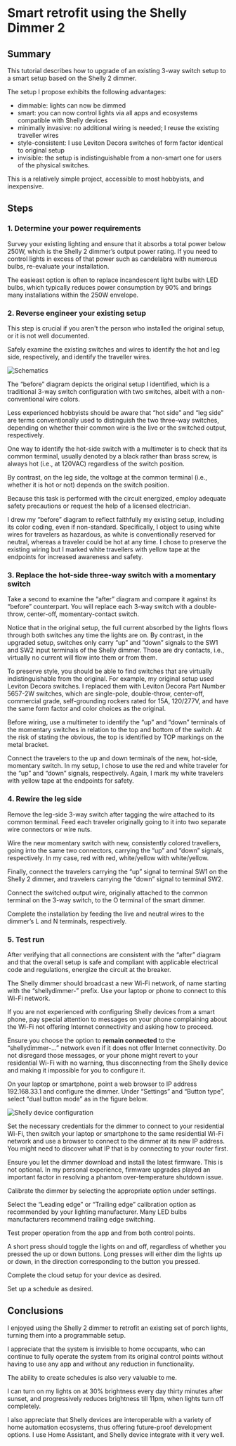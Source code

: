 # Smart retrofit using the Shelly Dimmer 2

## Summary

This tutorial describes how to upgrade of an existing 3-way switch setup to a smart setup 
based on the Shelly 2 dimmer.

The setup I propose exhibits the following advantages:
- dimmable: lights can now be dimmed
- smart: you can now control lights via all apps and ecosystems compatible with Shelly devices
- minimally invasive: no additional wiring is needed; I reuse the existing traveller wires
- style-consistent: I use Leviton Decora switches of form factor identical to original setup
- invisible: the setup is indistinguishable from a non-smart one for users of the physical switches. 

This is a relatively simple project, accessible to most hobbyists, and inexpensive.

## Steps


### 1. Determine your power requirements

Survey your existing lighting and ensure that it absorbs a total power below 250W, which is the 
Shelly 2 dimmer’s output power rating. If you need to control lights in excess of that power 
such as candelabra with numerous bulbs, re-evaluate your installation. 

The easieast option is often to replace incandescent light bulbs with LED bulbs, which typically 
reduces power consumption by 90% and brings many installations within the 250W envelope.

### 2. Reverse engineer your existing setup

This step is crucial if you aren't the person who installed the original setup, or it is not well documented.

Safely examine the existing switches and wires to identify the hot and leg side, respectively, and identify the traveller wires. 

<img src="images/Schematics-72dpi.jpg"
  title="Schematics"
  style="display: inline-block; margin: 0 auto; max-width: 80%">

The “before” diagram depicts the original setup I identified, which is a traditional 3-way switch 
configuration with two switches, albeit with a non-conventional wire colors.

Less experienced hobbyists should be aware that “hot side” and “leg side” are terms conventionally 
used to distinguish the two three-way switches, depending on whether their common wire is the live
or the switched output, respectively.

One way to identify the hot-side switch with a multimeter is to check that its common terminal, 
usually denoted by a black rather than brass screw, is always hot (i.e., at 120VAC) regardless 
of the switch position.  

By contrast, on the leg side, the voltage at the common terminal (i.e., whether it is hot or not)
depends on the switch position. 

Because this task is performed with the circuit energized, employ adequate safety precautions or
request the help of a licensed electrician.

I drew my “before” diagram to reflect faithfully my existing setup, including its color coding, 
even if non-standard. Specifically, I object to using white wires for travelers as hazardous, 
as white is conventionally reserved for neutral, whereas a traveler could be hot at any time. 
I chose to preserve the existing wiring but I marked white travellers with yellow tape at the 
endpoints for increased awareness and safety.

### 3. Replace the hot-side three-way switch with a momentary switch

Take a second to examine the “after” diagram and compare it against its “before” counterpart. 
You will replace each 3-way switch with a double-throw, center-off, momentary-contact switch. 

Notice that in the original setup, the full current absorbed by the lights flows through both 
switches any time the lights are on. By contrast, in the upgraded setup, switches only carry 
“up” and “down” signals to the SW1 and SW2 input terminals of the Shelly dimmer. 
Those are dry contacts, i.e., virtually no current will flow into them or from them.

To preserve style, you should be able to find switches that are virtually indistinguishable from the original. 
For example, my original setup used Leviton Decora switches. I replaced them with Leviton Decora 
Part Number 5657-2W switches, which are single-pole, double-throw, center-off, commercial grade, 
self-grounding rockers rated for 15A, 120/277V, and have the same form factor and color choices as the original.

Before wiring, use a multimeter to identify the “up” and “down” terminals of the momentary switches 
in relation to the top and bottom of the switch. At the risk of stating the obvious, the top is identified 
by TOP markings on the metal bracket.

Connect the travelers to the up and down terminals of the new, hot-side, momentary switch. 
In my setup, I chose to use the red and white traveler for the “up” and “down” signals, respectively.
Again, I mark my white travelers with yellow tape at the endpoints for safety.


### 4. Rewire the leg side

Remove the leg-side 3-way switch after tagging the wire attached to its common terminal. 
Feed each traveler originally going to it into two separate wire connectors or wire nuts.

Wire the new momentary switch with new, consistently colored travellers, going into the same
two connectors, carrying the “up” and “down” signals, respectively. In my case, red with red, 
white/yellow with white/yellow. 

Finally, connect the travelers carrying the “up” signal to terminal SW1 on the Shelly 2 dimmer,
and travelers carrying the “down” signal to terminal SW2.

Connect the switched output wire, originally attached to the common terminal on the 3-way switch, 
to the O terminal of the smart dimmer.

Complete the installation by feeding the live and neutral wires to the dimmer’s L and N terminals, respectively.


### 5. Test run

After verifying that all connections are consistent with the “after” diagram and that the overall setup 
is safe and compliant with applicable electrical code and regulations, energize the circuit at the breaker.

The Shelly dimmer should broadcast a new Wi-Fi network, of name starting with the “shellydimmer-” prefix. 
Use your laptop or phone to connect to this Wi-Fi network. 

If you are not experienced with configuring Shelly devices from a smart phone, pay special attention 
to messages on your phone complaining about the Wi-Fi not offering Internet connectivity and asking how to proceed. 

Ensure you choose the option to **remain connected** to the “shellydimmer-…” network 
even if it does not offer Internet connectivity. Do not disregard those messages, or your phone 
might revert to your residential Wi-Fi with no warning, thus disconnecting from the Shelly device 
and making it impossible for you to configure it.

On your laptop or smartphone, point a web browser to IP address 192.168.33.1 and configure the dimmer. 
Under “Settings” and “Button type”, select “dual button mode” as in the figure below.

<img src="images/50%20Configuration.jpg"
  title="Shelly device configuration"
  style="display: inline-block; margin: 0 auto; max-width: 50%">

Set the necessary credentials for the dimmer to connect to your residential Wi-Fi, then switch your laptop 
or smartphone to the same residential Wi-Fi network and use a browser to connect to the dimmer at its new IP address.
You might need to discover what IP that is by connecting to your router first. 

Ensure you let the dimmer download and install the latest firmware. 
This is not optional. 
In my personal experience, firmware upgrades played an important factor in resolving a phantom over-temperature shutdown issue.

Calibrate the dimmer by selecting the appropriate option under settings.

Select the “Leading edge” or “Trailing edge” calibration option as recommended by your lighting manufacturer. 
Many LED bulbs manufacturers recommend trailing edge switching.

Test proper operation from the app and from both control points.

A short press should toggle the lights on and off, regardless of whether you pressed the up or down buttons. 
Long presses will either dim the lights up or down, in the direction corresponding to the button you pressed.

Complete the cloud setup for your device as desired. 

Set up a schedule as desired.



## Conclusions

I enjoyed using the Shelly 2 dimmer to retrofit an existing set of porch lights, turning them into a programmable setup. 

I appreciate that the system is invisible to home occupants, who can continue to fully operate the system 
from its original control points without having to use any app and without any reduction in functionality.

The ability to create schedules is also very valuable to me. 

I can turn on my lights on at 30% brightness every day thirty minutes after sunset, and progressively reduces brightness till 11pm, when lights turn off completely. 

I also appreciate that Shelly devices are interoperable with a variety of home automation ecosystems, thus offering future-proof development options. I use Home Assistant, and Shelly device integrate with it very well.

